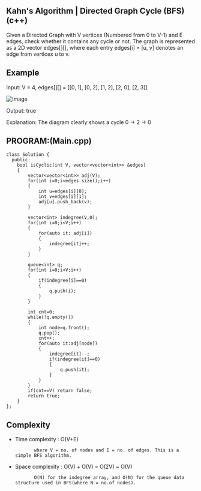 ## Kahn's Algorithm | Directed Graph Cycle (BFS) (c++)

Given a Directed Graph with V vertices (Numbered from 0 to V-1) and E edges, check whether it contains any cycle or not.
The graph is represented as a 2D vector edges[][], where each entry edges[i] = [u, v] denotes an edge from verticex u to v.

## Example
Input: V = 4, edges[][] = [[0, 1], [0, 2], [1, 2], [2, 0], [2, 3]]

![image](https://github.com/user-attachments/assets/6992b413-fcbd-48ea-8092-6e540a3daf4b)

Output: true

Explanation: The diagram clearly shows a cycle 0 → 2 → 0
## PROGRAM:(Main.cpp)
```
class Solution {
  public:
    bool isCyclic(int V, vector<vector<int>> &edges) 
    {
        vector<vector<int>> adj(V);
        for(int i=0;i<edges.size();i++)
        {
            int u=edges[i][0];
            int v=edges[i][1];
            adj[u].push_back(v);
        }
        
        vector<int> indegree(V,0);
        for(int i=0;i<V;i++)
        {
            for(auto it: adj[i])
            {
                indegree[it]++;
            }
        }
        
        queue<int> q;
        for(int i=0;i<V;i++)
        {
            if(indegree[i]==0)
            {
                q.push(i);
            }
        }

        int cnt=0;
        while(!q.empty())
        {
            int node=q.front();
            q.pop();
            cnt++;
            for(auto it:adj[node])
            {
                indegree[it]--;
                if(indegree[it]==0)
                {
                    q.push(it);
                }
            }
        }
        if(cnt==V) return false;
        return true;
    }
};
```
## Complexity
- Time complexity : O(V+E)
  
             where V = no. of nodes and E = no. of edges. This is a simple BFS algorithm.

- Space complexity : O(V) + O(V) = O(2V) ~ O(V)

             O(N) for the indegree array, and O(N) for the queue data structure used in BFS(where N = no.of nodes).
